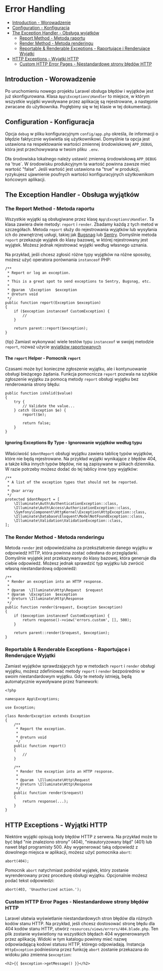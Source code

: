 # Error Handling

- [Introduction - Worowadzenie](#introduction)
- [Configuration - Konfiguracja](#configuration)
- [The Exception Handler - Obsługa wyjątków](#the-exception-handler)
    - [Report Method -  Metoda raportu](#report-method)
    - [Render Method - Metoda renderingu](#render-method)
    - [Reportable & Renderable Exceptions - Raportujące i Renderujące Wyjątki](#renderable-exceptions)
- [HTTP Exceptions - Wyjątki HTTP](#http-exceptions)
    - [Custom HTTP Error Pages - Niestandardowe strony błędów HTTP](#custom-http-error-pages)

<a name="introduction"></a>
## Introduction - Worowadzenie

Po uruchomieniu nowego projektu Laravel obsługa błędów i wyjątków jest już skonfigurowana. Klasa `App\Exceptions\Handler` to miejsce, w którym wszystkie wyjątki wywoływane przez aplikację są rejestrowane, a następnie zwracane do użytkownika. Pogłębimy się w tej klasie w tej dokumentacji.

<a name="configuration"></a>
## Configuration - Konfiguracja

Opcja `debug` w pliku konfiguracyjnym `config/app.php` określa, ile informacji o błędzie faktycznie wyświetla się użytkownikowi. Domyślnie ta opcja jest ustawiona na respektowanie wartości zmiennej środowiskowej `APP_DEBUG`, która jest przechowywana w twoim pliku` .env`.

Dła środowiska lokalnego należy ustawić zmienną środowiskową `APP_DEBUG` na 'true`. W środowisku produkcyjnym ta wartość powinna zawsze mieć wartość "false". Jeśli wartość jest ustawiona na "true" w produkcji, ryzykujesz ujawnienie poufnych wartości konfiguracyjnych użytkownikom końcowym aplikacji.

<a name="the-exception-handler"></a>
## The Exception Handler - Obsługa wyjątków

<a name="report-method"></a>
### The Report Method - Metoda raportu

Wszystkie wyjątki są obsługiwane przez klasę `App\Exceptions\Handler`. Ta klasa zawiera dwie metody: `report` i `render`. Zbadamy każdą z tych metod w szczegółach. Metoda `report` służy do rejestrowania wyjątków lub wysyłania ich do zewnętrznej usługi, takiej jak [Bugsnag](https://bugsnag.com) lub [Sentry](https://github.com/getsentry/sentry-laravel). Domyślnie metoda `report` przekazuje wyjątek do klasy bazowej, w której rejestrowany jest wyjątek. Możesz jednak rejestrować wyjątki według własnego uznania.

Na przykład, jeśli chcesz zgłosić różne typy wyjątków na różne sposoby, możesz użyć operatora porównania `instanceof` PHP:

    /**
     * Report or log an exception.
     *
     * This is a great spot to send exceptions to Sentry, Bugsnag, etc.
     *
     * @param  \Exception  $exception
     * @return void
     */
    public function report(Exception $exception)
    {
        if ($exception instanceof CustomException) {
            //
        }

        return parent::report($exception);
    }

{tip} Zamiast wykonywać wiele testów typu `instanceof` w swojej metodzie `report`, rozważ użycie [wyjątków raportowanych](/docs/{{version}}/errors#renderable-exceptions)

#### The `report` Helper - Pomocnik  `report`

Czasami może być konieczne zgłoszenie wyjątku, ale i kontynuowanie obsługi bieżącego żądania. Funkcja pomocnicza `report` pozwala na szybkie zgłoszenie wyjątku za pomocą metody `report` obsługi wyjątku bez renderowania strony błędu:

    public function isValid($value)
    {
        try {
            // Validate the value...
        } catch (Exception $e) {
            report($e);

            return false;
        }
    }

#### Ignoring Exceptions By Type - Ignorowanie wyjątków według typu

Właściwość `$dontReport` obsługi wyjątku zawiera tablicę typów wyjątków, które nie będą rejestrowane. Na przykład wyjątki wynikające z błędów 404, a także kilka innych typów błędów, nie są zapisywane w plikach dziennika. W razie potrzeby możesz dodać do tej tablicy inne typy wyjątków:

    /**
     * A list of the exception types that should not be reported.
     *
     * @var array
     */
    protected $dontReport = [
        \Illuminate\Auth\AuthenticationException::class,
        \Illuminate\Auth\Access\AuthorizationException::class,
        \Symfony\Component\HttpKernel\Exception\HttpException::class,
        \Illuminate\Database\Eloquent\ModelNotFoundException::class,
        \Illuminate\Validation\ValidationException::class,
    ];

<a name="render-method"></a>
### The Render Method - Metoda renderingu

Metoda `render` jest odpowiedzialna za przekształcenie danego wyjątku w odpowiedź HTTP, która powinna zostać odesłana do przeglądarki. Domyślnie wyjątek jest przekazywany do klasy bazowej, która generuje dla ciebie odpowiedź. Możesz jednak sprawdzić typ wyjątku lub zwrócić własną niestandardową odpowiedź:

    /**
     * Render an exception into an HTTP response.
     *
     * @param  \Illuminate\Http\Request  $request
     * @param  \Exception  $exception
     * @return \Illuminate\Http\Response
     */
    public function render($request, Exception $exception)
    {
        if ($exception instanceof CustomException) {
            return response()->view('errors.custom', [], 500);
        }

        return parent::render($request, $exception);
    }

<a name="renderable-exceptions"></a>
### Reportable & Renderable Exceptions - Raportujące i Renderujące Wyjątki

Zamiast wyjątków sprawdzających typ w metodach `report` i `render` obsługi wyjątku, możesz zdefiniować metody `report` i `render` bezpośrednio w swoim niestandardowym wyjątku. Gdy te metody istnieją, będą automatycznie wywoływane przez framework:

    <?php

    namespace App\Exceptions;

    use Exception;

    class RenderException extends Exception
    {
        /**
         * Report the exception.
         *
         * @return void
         */
        public function report()
        {
            //
        }

        /**
         * Render the exception into an HTTP response.
         *
         * @param  \Illuminate\Http\Request
         * @return \Illuminate\Http\Response
         */
        public function render($request)
        {
            return response(...);
        }
    }

<a name="http-exceptions"></a>
## HTTP Exceptions - Wyjątki HTTP

Niektóre wyjątki opisują kody błędów HTTP z serwera. Na przykład może to być błąd "nie znaleziono strony" (404), "nieautoryzowany błąd" (401) lub nawet błąd programisty 500. Aby wygenerować taką odpowiedź z dowolnego miejsca w aplikacji, możesz użyć pomocnika `abort`:

    abort(404);

Pomocnik `abort` natychmiast podniósł wyjątek, który zostanie wyrenderowany przez procedurę obsługi wyjątku. Opcjonalnie możesz podać tekst odpowiedzi:

    abort(403, 'Unauthorized action.');

<a name="custom-http-error-pages"></a>
### Custom HTTP Error Pages - Niestandardowe strony błędów HTTP

Laravel ułatwia wyświetlanie niestandardowych stron błędów dla różnych kodów stanu HTTP. Na przykład, jeśli chcesz dostosować stronę błędu dla 404 kodów stanu HTTP, utwórz `resources/views/errors/404.blade.php`. Ten plik zostanie wyświetlony na wszystkich błędach 404 wygenerowanych przez aplikację. Widoki w tym katalogu powinny mieć nazwę odpowiadającą kodowi statusu HTTP, którego odpowiadają. Instancja `HttpException` podniesiona przez funkcję `abort` zostanie przekazana do widoku jako zmienna `$exception`:

    <h2>{{ $exception->getMessage() }}</h2>

